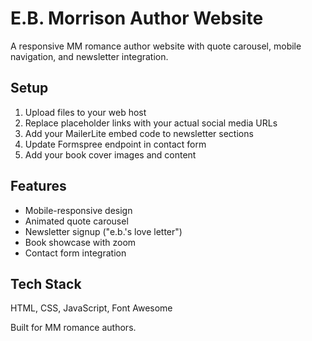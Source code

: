 # E.B. Morrison Author Website

A responsive MM romance author website with quote carousel, mobile navigation, and newsletter integration.

## Setup

1. Upload files to your web host
2. Replace placeholder links with your actual social media URLs
3. Add your MailerLite embed code to newsletter sections
4. Update Formspree endpoint in contact form
5. Add your book cover images and content

## Features

- Mobile-responsive design
- Animated quote carousel
- Newsletter signup ("e.b.'s love letter")
- Book showcase with zoom
- Contact form integration

## Tech Stack

HTML, CSS, JavaScript, Font Awesome

Built for MM romance authors.